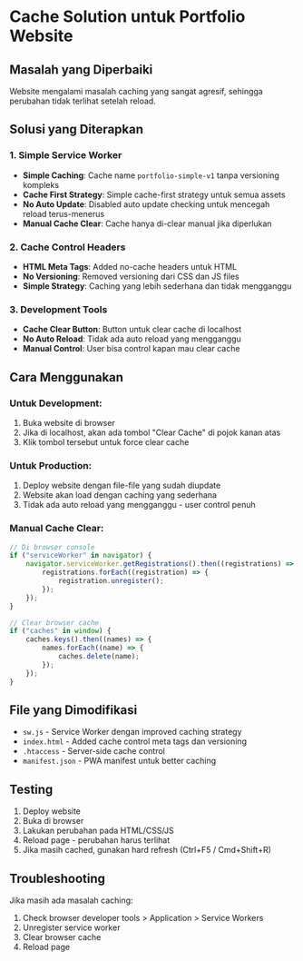 # Cache Solution untuk Portfolio Website

## Masalah yang Diperbaiki

Website mengalami masalah caching yang sangat agresif, sehingga perubahan tidak terlihat setelah reload.

## Solusi yang Diterapkan

### 1. Simple Service Worker

- **Simple Caching**: Cache name `portfolio-simple-v1` tanpa versioning kompleks
- **Cache First Strategy**: Simple cache-first strategy untuk semua assets
- **No Auto Update**: Disabled auto update checking untuk mencegah reload terus-menerus
- **Manual Cache Clear**: Cache hanya di-clear manual jika diperlukan

### 2. Cache Control Headers

- **HTML Meta Tags**: Added no-cache headers untuk HTML
- **No Versioning**: Removed versioning dari CSS dan JS files
- **Simple Strategy**: Caching yang lebih sederhana dan tidak mengganggu

### 3. Development Tools

- **Cache Clear Button**: Button untuk clear cache di localhost
- **No Auto Reload**: Tidak ada auto reload yang mengganggu
- **Manual Control**: User bisa control kapan mau clear cache

## Cara Menggunakan

### Untuk Development:

1. Buka website di browser
2. Jika di localhost, akan ada tombol "Clear Cache" di pojok kanan atas
3. Klik tombol tersebut untuk force clear cache

### Untuk Production:

1. Deploy website dengan file-file yang sudah diupdate
2. Website akan load dengan caching yang sederhana
3. Tidak ada auto reload yang mengganggu - user control penuh

### Manual Cache Clear:

```javascript
// Di browser console
if ("serviceWorker" in navigator) {
	navigator.serviceWorker.getRegistrations().then((registrations) => {
		registrations.forEach((registration) => {
			registration.unregister();
		});
	});
}

// Clear browser cache
if ("caches" in window) {
	caches.keys().then((names) => {
		names.forEach((name) => {
			caches.delete(name);
		});
	});
}
```

## File yang Dimodifikasi

- `sw.js` - Service Worker dengan improved caching strategy
- `index.html` - Added cache control meta tags dan versioning
- `.htaccess` - Server-side cache control
- `manifest.json` - PWA manifest untuk better caching

## Testing

1. Deploy website
2. Buka di browser
3. Lakukan perubahan pada HTML/CSS/JS
4. Reload page - perubahan harus terlihat
5. Jika masih cached, gunakan hard refresh (Ctrl+F5 / Cmd+Shift+R)

## Troubleshooting

Jika masih ada masalah caching:

1. Check browser developer tools > Application > Service Workers
2. Unregister service worker
3. Clear browser cache
4. Reload page
